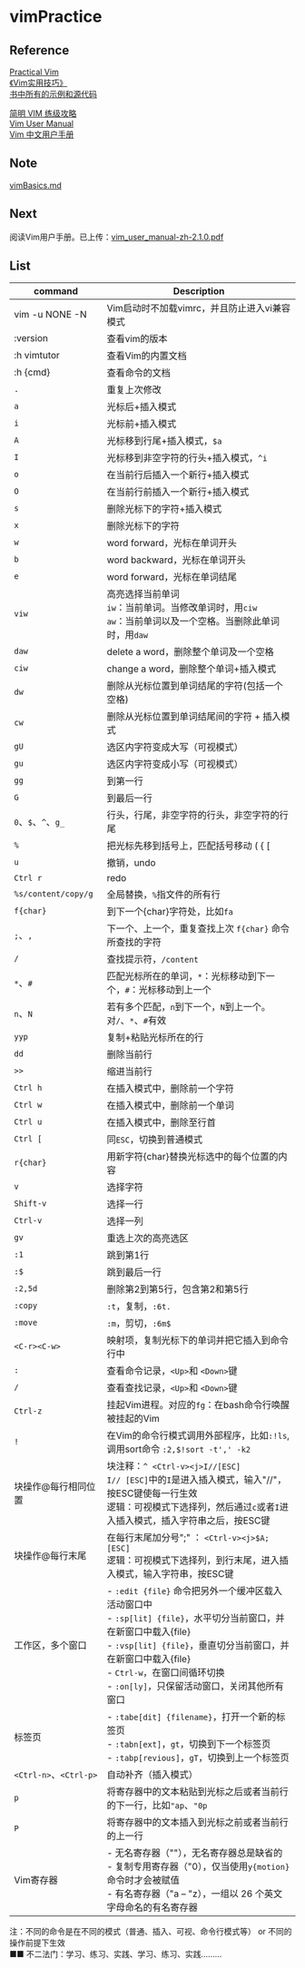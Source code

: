 # vimPractice

## Reference
[Practical Vim](https://book.douban.com/subject/10599776/)  
[《Vim实用技巧》](https://book.douban.com/subject/25869486/)  
[书中所有的示例和源代码](https://pragprog.com/titles/dnvim/source_code)  

[简明 VIM 练级攻略](https://coolshell.cn/articles/5426.html)  
[Vim User Manual](http://vimdoc.sourceforge.net/)  
[Vim 中文用户手册](https://github.com/yianwillis/vimcdoc)

## Note
[vimBasics.md](./vimBasics.md)

## Next
阅读Vim用户手册。已上传：[vim_user_manual-zh-2.1.0.pdf](./vim_user_manual-zh-2.1.0.pdf)

## List
|command|Description|
|-|-|
|vim -u NONE -N|Vim启动时不加载vimrc，并且防止进入vi兼容模式|
|:version|查看vim的版本|
|:h vimtutor|查看Vim的内置文档|
|:h {cmd}|查看命令的文档|
|`.`|重复上次修改|
|`a`|光标后+插入模式|
|`i`|光标前+插入模式|
|`A`|光标移到行尾+插入模式，`$a`|
|`I`|光标移到非空字符的行头+插入模式，`^i`|
|`o`|在当前行后插入一个新行+插入模式|
|`O`|在当前行前插入一个新行+插入模式|
|`s`|删除光标下的字符+插入模式|
|`x`|删除光标下的字符|
|`w`|word forward，光标在单词开头|
|`b`|word backward，光标在单词开头|
|`e`|word forward，光标在单词结尾|
|`viw`|高亮选择当前单词<br>`iw`：当前单词。当修改单词时，用`ciw`<br>`aw`：当前单词以及一个空格。当删除此单词时，用`daw`|
|`daw`|delete a word，删除整个单词及一个空格|
|`ciw`|change a word，删除整个单词+插入模式|
|`dw`|删除从光标位置到单词结尾的字符(包括一个空格)|
|`cw`|删除从光标位置到单词结尾间的字符 + 插入模式|
|`gU`|选区内字符变成大写（可视模式）|
|`gu`|选区内字符变成小写（可视模式）
|`gg`|到第一行|
|`G`|到最后一行|
|`0`、`$`、`^`、`g_`|行头，行尾，非空字符的行头，非空字符的行尾|
|`%`|把光标先移到括号上，匹配括号移动 ( { [|
|`u`|撤销，undo|
|`Ctrl r`|redo|
|`%s/content/copy/g`|全局替换，`%`指文件的所有行|
|`f{char}`|到下一个{char}字符处，比如`fa`|
|`;`、`,`|下一个、上一个，重复查找上次 `f{char}` 命令所查找的字符|
|`/`|查找提示符，`/content`|
|`*`、`#`|匹配光标所在的单词，`*`：光标移动到下一个，`#`：光标移动到上一个|
|`n`、`N`|若有多个匹配，`n`到下一个，`N`到上一个。对`/`、`*`、`#`有效|
|`yyp`|复制+粘贴光标所在的行|
| `dd`|删除当前行|
|`>>`|缩进当前行|
|`Ctrl h`|在插入模式中，删除前一个字符|
|`Ctrl w`|在插入模式中，删除前一个单词|
|`Ctrl u`|在插入模式中，删除至行首|
|`Ctrl [`|同`ESC`，切换到普通模式|
|`r{char}`|用新字符{char}替换光标选中的每个位置的内容|
|`v`|选择字符|
|`Shift-v`|选择一行|
|`Ctrl-v`|选择一列|
|`gv`|重选上次的高亮选区|
|`:1`|跳到第1行|
|`:$`|跳到最后一行|
|`:2,5d`|删除第2到第5行，包含第2和第5行|
|`:copy`|`:t`，复制，`:6t.`|
|`:move`|`:m`，剪切，`:6m$`|
|`<C-r><C-w>`|映射项，复制光标下的单词并把它插入到命令行中|
|`:`|查看命令记录，`<Up>`和 `<Down>`键|
|`/`|查看查找记录，`<Up>`和 `<Down>`键|
|`Ctrl-z`|挂起Vim进程。对应的`fg`：在bash命令行唤醒被挂起的Vim|
|`!`|在Vim的命令行模式调用外部程序，比如`:!ls`, 调用sort命令 `:2,$!sort -t',' -k2`|
|块操作@每行相同位置|块注释：`^ <Ctrl-v><j>I//[ESC]`<br>`I// [ESC]`中的`I`是进入插入模式，输入"//"，按ESC键使每一行生效<br>逻辑：可视模式下选择列，然后通过`c`或者`I`进入插入模式，插入字符串之后，按ESC键|
|块操作@每行末尾|在每行末尾加分号";" ： `<Ctrl-v><j>$A;[ESC]`<br>逻辑：可视模式下选择列，到行末尾，进入插入模式，输入字符串，按ESC键|
|工作区，多个窗口|- `:edit {file}` 命令把另外一个缓冲区载入活动窗口中<br>- `:sp[lit] {file}`，水平切分当前窗口，并在新窗口中载入{file}<br>- `:vsp[lit] {file}`，垂直切分当前窗口，并在新窗口中载入{file}<br>- `Ctrl-w`，在窗口间循环切换<br>- `:on[ly]`，只保留活动窗口，关闭其他所有窗口|
|标签页|- `:tabe[dit] {filename}`，打开一个新的标签页<br>- `:tabn[ext]`，`gt`，切换到下一个标签页<br>- `:tabp[revious]`，`gT`，切换到上一个标签页|
|`<Ctrl-n>`、`<Ctrl-p>`|自动补齐（插入模式）|
|`p`|将寄存器中的文本粘贴到光标之后或者当前行的下一行，比如`"ap`、`"0p`|
|`P`|将寄存器中的文本插入到光标之前或者当前行的上一行|
|Vim寄存器|- 无名寄存器（""），无名寄存器总是缺省的<br>- 复制专用寄存器（"0），仅当使用`y{motion}`命令时才会被赋值<br>- 有名寄存器（"a – "z），一组以 26 个英文字母命名的有名寄存器|


注：不同的命令是在不同的模式（普通、插入、可视、命令行模式等） or 不同的操作前提下生效    
■■ 不二法门：学习、练习、实践、学习、练习、实践………
